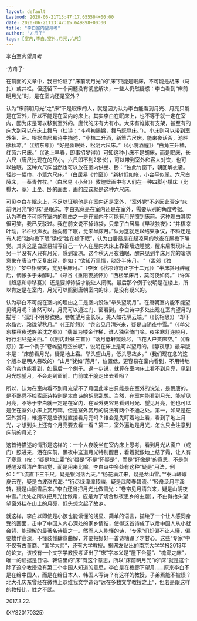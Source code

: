 ```yaml
---
layout: default
Lastmod: 2020-06-21T13:47:17.655504+00:00
date: 2020-06-21T13:47:15.649898+00:00
title: "李白室内望月考"
author: "方舟子"
tags: [室内,李白,室外,月光,六尺]
---
```


李白室内望月考

·方舟子·

在前面的文章中，我已论证了“床前明月光”的“床”只能是眠床，不可能是胡床（马扎）或井栏。但还留下一个问题没有彻底解决，一些人仍然疑惑：李白看到“床前明月光”时，是在室内还是室外？

认为“床前明月光”之“床”不是眠床的人，就是因为认为李白能看到月光、月亮只能是在室外，所以不能是在室内的床上。其实李白在眠床上，也不等于就一定在室内，因为床是可以移到室外的。唐代的床有大有小。大床有帷帐有支架，甚至有的床大到可以在床上舞马（杜诗：“斗鸡初赐锦，舞马既登床。”）。小床则可以带到室外坐、卧。根据白居易诗中描述，“小榼二升酒，新簟六尺床。能来夜话否，池畔欲秋凉。”（《招东邻》）“好是幽眠处，松阴六尺床。”（《小院酒醒》）“白角三升榼，红茵六尺床。”（《池上早春，即事招梦得》）可知这种小床不是胡床，而是眠床，长六尺（唐尺比现在的尺小，六尺即不到2米长），可以带到室外和客人对饮，也可以独眠。这种六尺床当然也可以放在室内供坐、卧：“独此竹窗下，朝回解衣裳。轻纱一幅巾，小簟六尺床。”（白居易《竹窗》）“新树低如帐，小台平似掌。六尺白藤床，一茎青竹杖。”（白居易《小台》）敦煌壁画中有人们在一种四脚小矮床（比榻大、宽）上坐、卧的画面，画的应该就是这种六尺床。

可见李白在眠床上，不足以证明他是在室内还是室外，“室外党”不必因此否定“床前明月光”的“床”是眠床。李白究竟是在室内还是在室外，需要从别的角度考据。认为李白不可能在室内的理由之一是在室内不可能有月光照到床前。这种理由其实很可笑，我已反驳过。我在前文说不掉诗袋，只举了白居易《早秋独夜》：“井梧凉叶动，邻杵秋声发。独向檐下眠，觉来半床月。”认为这就足以结束争议，不料还是有人把“独向檐下眠”读成“独在檐下眠”，认为白居易是在起凉风的秋夜在屋檐下睡觉。其实这是白居易描写自己一个人在屋内大床上靠着墙边睡觉，醒来后发现床上另一半没有人只有月光，感到凄凉。这个秋天月夜独眠、醒来见到半床月光的凄凉意象在唐诗中反复出现，例如：“欲知万里情，晓卧半床月。 ”（孟郊《独愁》）“梦中相聚笑，觉见半床月。”（李贺《秋凉诗寄正字十二兄》）“半床斜月醉醒后，惆怅多于未醉时。”（郑谷《重阳夜旅怀》）“西楼半床月，莫问夜如何。”（许浑《趋慈和寺移宴》）还是要掉诗袋才能让人闭嘴。最后那个例子说明是在楼上，所以肯定是在室内，月光可以照到唐朝室内的床，是没有疑义的。

认为李白不可能在室内的理由之二是室内没法“举头望明月”。在唐朝室内能不能望见明月呢？当然可以，月亮可以通过门、窗看到，李白诗中多处出现在室内望月的描写：“孤灯不明思欲绝，卷帷望月空长叹，美人如花隔云端。”（《长相思》）“却下水晶帘，玲珑望秋月。”（《玉阶怨》）“卷帘见月清兴来，疑是山阴夜中雪。”（《单父东楼秋夜送族弟沈之秦》）“翡翠为楼金作梯，谁人独宿倚门啼。夜坐寒灯连晓月，行行泪尽楚关西。”（《别内赴征三首》）“落月低轩窥烛尽，飞花入户笑床空。”（《春怨》）第一个例子“卷帷望月空长叹”，说明在床上是可以望月的。《静夜思》最早版本是：“床前看月光，疑是地上霜。举头望山月，低头思故乡。”（我们现在念的这个版本是明人篡改的）“山月”犹如“落月”，位置低，更容易在室内看到，不用特地卷门帘也能看到，如最后一个例子。退一步说，就算在室内床上看不到月亮，见到月光想望月，不会走到窗前、门前或干脆走出去看吗？

所以，认为在室内看不到月光望不了月因此李白只能是在室外的说法，是荒唐的，是不熟悉不检索唐诗特别是太白诗的胡思乱想。当然，在室内能看到月光、能望见月亮，不等于李白就一定是在室内，在室外更容易看到月光、望见月亮，他也可以是坐在室外小床上赏月嘛。但是室外赏月的说法有两个不通之处。第一，如果是在室外赏月，难道不是应该就直接看月亮吗？谁会是先盯着地上看，看到了地上月光，才想到头上还有个月亮要去看一看？第二，室外遍地是月光，怎么只会注意到床前的月光？

这首诗描述的情形是这样的：一个人夜晚坐在室内床上思考，看到月光从窗户（或门）照进来，洒在床前，黑夜中这道月光特别醒目，看着就像地上结了霜，让人有了寒意（按：“疑是地上霜”的“疑是”不是“怀疑是”，而是“好像是”的意思，不是刚睡醒没看清产生错觉，而是用来比喻。李白诗中多处有这种“疑是”用法，例如：“飞流直下三千尺，疑是银河落九天。”“杨花满江来，疑是龙山雪。”“泰山嵯峨夏云在，疑是白波涨东海。”“行尽绿潭潭转幽，疑是武陵春碧流。”“轻舟泛月寻溪转，疑是山阴雪后来。”李白还曾把月光比做雪光：“卷帘见月清兴来，疑是山阴夜中雪。”此处之所以把月光比做霜，应是为了切合秋夜思乡的主题），不由得抬头望望窗外挂在山上的月亮，低头想念起了故乡。

就这样，李白以即使是小孩也能读懂的浅显、简单的语言，描绘了一个让人感同身受的画面，击中了中国人内心深处的家乡情结，使得这首诗成了以后中国人从小就会背、能理解的最著名诗篇之一。然而人人能懂的诗，“专家”们却偏不让人懂，偏要故作高深，不懂装懂肆意曲解，非要把好好一首诗糟蹋了才甘心。这些“专家”中不仅有古董商、“国学大师”，还有大学教授。据网友贴出的南京大学学报2013年的论文，该校有一个文字学教授考证出了“床”字本义是“屋下台基”、“檐廊之床”，唯一的证据是日语、韩语里的“床”有这个意思，所以“床前明月光”的“床”就是这个除了这个教授没有第二个中国人知道的意思，李白是在檐廊下望月……原来李白不是在给中国人，而是在给日本人、韩国人写诗？有这样的教授，子弟焉能不被误？北大孔庆东曾经在微博上恭维我文学造诣“远在多数文学教授之上”，但若是跟这样的教授比，胜之不武。

2017.3.22.

(XYS20170325)

